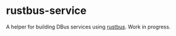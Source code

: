 # rustbus-service

A helper for building DBus services using [rustbus](https://github.com/KillingSpark/rustbus). Work in progress.
